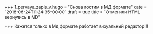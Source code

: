 +++
1_pervaya_zapis_v_hugo = "Снова постим в МД формате"
date = "2018-06-24T11:24:35+00:00"
draft = true
title = "Отменили HTML вернулись в MD"

+++
Кажется только в Мд формате работает визуальный редактор!!!